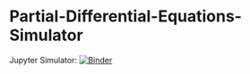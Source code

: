 # Partial-Differential-Equations-Simulator

Jupyter Simulator: [![Binder](https://mybinder.org/badge_logo.svg)](https://mybinder.org/v2/gh/Andresmps/Partial-Differential-Equations-Simulator/1d4cb5857e267661cbaaa47f12a4336817dbf946?filepath=Codes%2FProyecto_de_EDP.ipynb)
